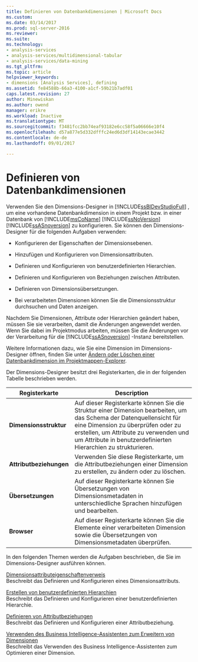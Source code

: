 ```yaml
---
title: Definieren von Datenbankdimensionen | Microsoft Docs
ms.custom: 
ms.date: 03/14/2017
ms.prod: sql-server-2016
ms.reviewer: 
ms.suite: 
ms.technology:
- analysis-services
- analysis-services/multidimensional-tabular
- analysis-services/data-mining
ms.tgt_pltfrm: 
ms.topic: article
helpviewer_keywords:
- dimensions [Analysis Services], defining
ms.assetid: fe84588b-66a3-4100-a1cf-59b21b7adf01
caps.latest.revision: 27
author: Minewiskan
ms.author: owend
manager: erikre
ms.workload: Inactive
ms.translationtype: MT
ms.sourcegitcommit: f3481fcc2bb74eaf93182e6cc58f5a06666e10f4
ms.openlocfilehash: d57a877e5d332dfffc24ed6d3df14143ecae3442
ms.contentlocale: de-de
ms.lasthandoff: 09/01/2017

---
```

# <a name="define-database-dimensions"></a>Definieren von Datenbankdimensionen
  Verwenden Sie den Dimensions-Designer in [!INCLUDE[ssBIDevStudioFull](../../includes/ssbidevstudiofull-md.md)] , um eine vorhandene Datenbankdimension in einem Projekt bzw. in einer Datenbank von [!INCLUDE[msCoName](../../includes/msconame-md.md)] [!INCLUDE[ssNoVersion](../../includes/ssnoversion-md.md)] [!INCLUDE[ssASnoversion](../../includes/ssasnoversion-md.md)] zu konfigurieren. Sie können den Dimensions-Designer für die folgenden Aufgaben verwenden:  
  
-   Konfigurieren der Eigenschaften der Dimensionsebenen.  
  
-   Hinzufügen und Konfigurieren von Dimensionsattributen.  
  
-   Definieren und Konfigurieren von benutzerdefinierten Hierarchien.  
  
-   Definieren und Konfigurieren von Beziehungen zwischen Attributen.  
  
-   Definieren von Dimensionsübersetzungen.  
  
-   Bei verarbeiteten Dimensionen können Sie die Dimensionsstruktur durchsuchen und Daten anzeigen.  
  
 Nachdem Sie Dimensionen, Attribute oder Hierarchien geändert haben, müssen Sie sie verarbeiten, damit die Änderungen angewendet werden. Wenn Sie dabei im Projektmodus arbeiten, müssen Sie die Änderungen vor der Verarbeitung für die [!INCLUDE[ssASnoversion](../../includes/ssasnoversion-md.md)] -Instanz bereitstellen.  
  
 Weitere Informationen dazu, wie Sie eine Dimension im Dimensions-Designer öffnen, finden Sie unter [Ändern oder Löschen einer Datenbankdimension im Projektmappen-Explorer](../../analysis-services/multidimensional-models/database-dimensions-modify-or-delete-a-database-dimension-in-solution-explorer.md).  
  
 Der Dimensions-Designer besitzt drei Registerkarten, die in der folgenden Tabelle beschrieben werden.  
  
|Registerkarte|Description|  
|---------|-----------------|  
|**Dimensionsstruktur**|Auf dieser Registerkarte können Sie die Struktur einer Dimension bearbeiten, um das Schema der Datenquellensicht für eine Dimension zu überprüfen oder zu erstellen, um Attribute zu verwenden und um Attribute in benutzerdefinierten Hierarchien zu strukturieren.|  
|**Attributbeziehungen**|Verwenden Sie diese Registerkarte, um die Attributbeziehungen einer Dimension zu erstellen, zu ändern oder zu löschen.|  
|**Übersetzungen**|Auf dieser Registerkarte können Sie Übersetzungen von Dimensionsmetadaten in unterschiedliche Sprachen hinzufügen und bearbeiten.|  
|**Browser**|Auf dieser Registerkarte können Sie die Elemente einer verarbeiteten Dimension sowie die Übersetzungen von Dimensionsmetadaten überprüfen.|  
  
 In den folgenden Themen werden die Aufgaben beschrieben, die Sie im Dimensions-Designer ausführen können.  
  
 [Dimensionsattributeigenschaftenverweis](../../analysis-services/multidimensional-models/dimension-attribute-properties-reference.md)  
 Beschreibt das Definieren und Konfigurieren eines Dimensionsattributs.  
  
 [Erstellen von benutzerdefinierten Hierarchien](../../analysis-services/multidimensional-models/user-defined-hierarchies-create.md)  
 Beschreibt das Definieren und Konfigurieren einer benutzerdefinierten Hierarchie.  
  
 [Definieren von Attributbeziehungen](../../analysis-services/multidimensional-models/attribute-relationships-define.md)  
 Beschreibt das Definieren und Konfigurieren einer Attributbeziehung.  
  
 [Verwenden des Business Intelligence-Assistenten zum Erweitern von Dimensionen](http://msdn.microsoft.com/library/12d995d1-75ca-4890-bf4b-a2656910b8d0)  
 Beschreibt das Verwenden des Business Intelligence-Assistenten zum Optimieren einer Dimension.  
  
  

